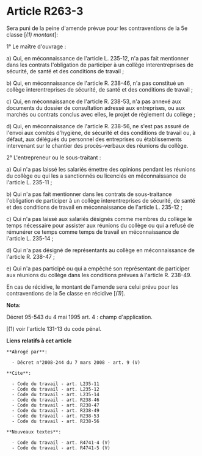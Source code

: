 # Article R263-3

Sera puni de la peine d'amende prévue pour les contraventions de la 5e classe [*(1) montant*]:

1° Le maître d'ouvrage :

a) Qui, en méconnaissance de l'article L. 235-12, n'a pas fait mentionner dans les contrats l'obligation de participer à un
collège interentreprises de sécurité, de santé et des conditions de travail ;

b) Qui, en méconnaissance de l'article R. 238-46, n'a pas constitué un collège interentreprises de sécurité, de santé et des
conditions de travail ;

c) Qui, en méconnaissance de l'article R. 238-53, n'a pas annexé aux documents du dossier de consultation adressé aux
entreprises, ou aux marchés ou contrats conclus avec elles, le projet de règlement du collège ;

d) Qui, en méconnaissance de l'article R. 238-56, ne s'est pas assuré de l'envoi aux comités d'hygiène, de sécurité et des
conditions de travail ou, à défaut, aux délégués du personnel des entreprises ou établissements intervenant sur le chantier
des procès-verbaux des réunions du collège.

2° L'entrepreneur ou le sous-traitant :

a) Qui n'a pas laissé les salariés émettre des opinions pendant les réunions du collège ou qui les a sanctionnés ou licenciés
en méconnaissance de l'article L. 235-11 ;

b) Qui n'a pas fait mentionner dans les contrats de sous-traitance l'obligation de participer à un collège interentreprises
de sécurité, de santé et des conditions de travail en méconnaissance de l'article L. 235-12 ;

c) Qui n'a pas laissé aux salariés désignés comme membres du collège le temps nécessaire pour assister aux réunions du
collège ou qui a refusé de rémunérer ce temps comme temps de travail en méconnaissance de l'article L. 235-14 ;

d) Qui n'a pas désigné de représentants au collège en méconnaissance de l'article R. 238-47 ;

e) Qui n'a pas participé ou qui a empêché son représentant de participer aux réunions du collège dans les conditions prévues
à l'article R. 238-49.

En cas de récidive, le montant de l'amende sera celui prévu pour les contraventions de la 5e classe en récidive [*(1)*].

**Nota:**

Décret 95-543 du 4 mai 1995 art. 4 : champ d'application. 

[(1) voir l'article 131-13 du code pénal.

**Liens relatifs à cet article**

	**Abrogé par**:

	  - Décret n°2008-244 du 7 mars 2008 - art. 9 (V)

	**Cite**:

	  - Code du travail - art. L235-11
	  - Code du travail - art. L235-12
	  - Code du travail - art. L235-14
	  - Code du travail - art. R238-46
	  - Code du travail - art. R238-47
	  - Code du travail - art. R238-49
	  - Code du travail - art. R238-53
	  - Code du travail - art. R238-56

	**Nouveaux textes**:

	  - Code du travail - art. R4741-4 (V)
	  - Code du travail - art. R4741-5 (V)
